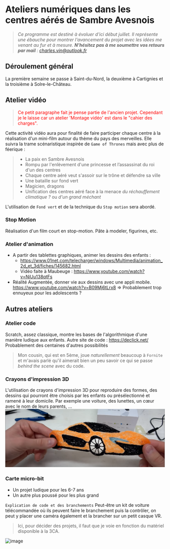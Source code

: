 # Ateliers numériques dans les centres aérés de Sambre Avesnois

> *Ce programme est destiné à évoluer d'ici début juillet. Il représente une ébauche pour montrer l'avancement du projet avec les idées me venant au fur et à mesure. **N'hésitez pas à me soumettre vos retours par mail** : charles.vin@outlook.fr*

## Déroulement général
La première semaine se passe à Saint-du-Nord, la deuxième à Cartignies et la troisième à Solre-le-Château. 

## Atelier vidéo
> <span style="color:red;"> Ce petit paragraphe fait je pense partie de l'ancien projet. Cependant je le laisse car un atelier 'Montage vidéo' est dans le "cahier des charges". </span>
 
Cette activité vidéo aura pour finalité de faire participer chaque centre à la réalisation d'un mini-film autour du thème du pays des merveilles. Elle suivra la trame scénaristique inspirée de `Game of Thrones` mais avec plus de féerique :
> - La paix en Sambre Avesnois
> - Rompu par l'enlèvement d'une princesse et l’assassinat du roi d'un des centres
> - Chaque centre aéré veut s'assoir sur le trône et défendre sa ville
> - Une bataille sur fond vert
> - Magicien, dragons
> - Unification des centres aéré face à la menace *du réchauffement climatique ?* ou *d'un grand méchant* 

L'utilisation de `Fond vert` et de la technique du `Stop motion` sera abordé.

### Stop Motion 
Réalisation d'un  film court en stop-motion. Pâte à modeler, figurines, etc. 

### Atelier d'animation
- A partir des tablettes graphiques, animer les dessins des enfants : 
    - https://www.01net.com/telecharger/windows/Multimedia/animation_2d_et_3d/fiches/145682.html 
    - Vidéo faite à Maubeuge : https://www.youtube.com/watch?v=NiUu138qtFs
- Réalité Augmentée, donner vie aux dessins avec une appli mobile. https://www.youtube.com/watch?v=B09Mj6tLrx8 => Probablement trop ennuyeux pour les adolescents ? 

## Autres ateliers
### Atelier code
Scratch, assez classique, montre les bases de l'algorithmique d'une manière ludique aux enfants. 
Autre site de code : https://declick.net/
Probablement des centaines d'autres possibilités
> Mon cousin, qui est en 5ème, joue *naturellement* beaucoup à `Fornite` et m'avais parlé qu'il aimerait bien un peu savoir ce qui se passe  *behind the scene* avec du code. 

### Crayons d'impression 3D 
L'utilisation de crayons d'impression 3D pour reproduire des formes, des dessins qui pourront être choisis par les enfants ou présélectionné et ramené à leur domicile. Par exemple une voiture, des lunettes, un cœur avec le nom de leurs parents, ... 
![Voiture imprimé par un crayon](crayon3D_voiture.png)

### Carte micro-bit
- Un projet ludique pour les 6-7 ans
- Un autre plus poussé pour les plus grand

`Explication de code et des branchements`
Peut-être un kit de voiture télécommandée où ils peuvent faire le branchement puis la contrôler, on peut y placer une caméra également et la brancher sur un petit casque VR.
> Ici, pour décider des projets, il faut que je voie en fonction du matériel disponible à la 3CA.

![image](https://www.rcteam.fr/86388-thickbox_default/t2m-lunette-fpv-sv-mask-30-t422503.jpg)
